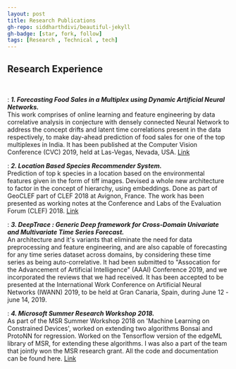 ```yaml
---
layout: post
title: Research Publications
gh-repo: siddharthdivi/beautiful-jekyll
gh-badge: [star, fork, follow]
tags: [Research , Technical , tech]
---
```



## **Research Experience**
<br/>

:   **_1. Forecasting Food Sales in a Multiplex using Dynamic Artificial Neural Networks._**  
This work comprises of online learning and feature engineering by data correlative analysis in conjecture with densely connected Neural Network to address the concept drifts and latent time correlations present in the data respectively, to make day-ahead prediction of food sales for one of the top multiplexes in India. It has been published at the Computer Vision Conference (CVC) 2019, held at Las-Vegas, Nevada, USA. [Link][ref5]
<br/>

:  **_2. Location Based Species Recommender System._**  
Prediction of top k species in a location based on the environmental features given in the form of tiff images. Devised a whole new architecture to factor in the concept of hierarchy, using embeddings. Done as part of GeoCLEF part of CLEF 2018 at Avignon, France. The work has been presented as working notes at the Conference and Labs of the Evaluation Forum (CLEF) 2018. [Link][ref6]
<br/>

:  **_3. DeepTrace : Generic Deep framework for Cross-Domain Univariate and Multivariate Time Series Forecast._**  
An architecture and it's variants that eliminate the need for data preprocessing and feature engineering, and are also capable of forecasting for any time series dataset across domains, by considering these time series as being auto-correlative. It had been submitted to "Assocation for the Advancement of Artificial Intelligence" (AAAI) Conference 2019, and we incorporated the reviews that we had received. It has been accepted to be presented at the International Work Conference on Artificial Neural Networks (IWANN) 2019, to be held at Gran Canaria, Spain, during June 12 - june 14, 2019.
<br/>

:  **_4. Microsoft Summer Research Workshop 2018._**  
As part of the MSR Summer Workshop 2018 on 'Machine Learning on Constrained Devices', worked on extending two algorithms Bonsai and ProtoNN for regression. Worked on the Tensorflow version of the edgeML library of MSR, for extending these algorithms. I was also a part of the team that jointly won the MSR research grant. All the code and documentation can be found here. [Link][ref4]


[ref1]: https://github.com/py-ranoid/Elementary
[ref2]: https://github.com/siddharthdivi/Cancer-Detection
[ref3]: https://github.com/siddharthdivi/Closed-Loop-DC-Motor-Speed-Control-System
[ref4]: https://github.com/siddharthdivi/EdgeML
[ref5]: https://link.springer.com/chapter/10.1007/978-3-030-17798-0_8
[ref6]: http://ceur-ws.org/Vol-2125/
